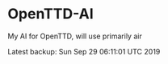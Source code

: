 # OpenTTD-AI
My AI for OpenTTD, will use primarily air

Latest backup: Sun Sep 29 06:11:01 UTC 2019

